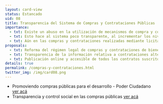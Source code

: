 ```yaml
---
layout: card-view
status: Estancado
uid: 08
title: Transparencia del Sistema de Compras y Contrataciones Públicas
importance:
  - txt: Existe un abuso en la utilización de mecanismos de compra y contratación alternativo a la licitación pública, como la compra directa.
  - txt: Esto hace al sistema poco transparente, al incrementar los niveles de discrecionalidad y  reducir la publicidad de los actos, lo cual habitualmente deriva en contrataciones más costosas para el Estado.
  - txt: Aún en las compras y contrataciones realizadas mediante licitaciones públicas, no es posible acceder libremente a los contratos suscritos por el Estado.
proposals:
  - txt: Reforma del régimen legal de compras y contrataciones de bienes y servicios y de obras públicas, limitando la posibilidad de utilizar mecanismos alternativos a la licitación pública.
  - txt: Transparencia de la información relativa a contrataciones alternativas, incrementando la publicidad de los expedientes mediante mecanismos sencillos de acceso y visualización que permitan el control.
  - txt: Publicación online y accesible de todos los contratos suscritos por el Estado en el marco de compras y contrataciones de cualquier bien, servicio u obra.
details: true
permalink: /compras-y-contrataciones.html
twitter_img: /img/card08.png
---
```


* Promoviendo compras públicas para el desarrollo - Poder Ciudadano [ver acá](http://poderciudadano.org/wp/wp-content/uploads/2010/09/para-web-informe-completo.pdf)
* Transparencia y control social en las compras públicas [ver acá](http://poderciudadano.org/sitio/wp-content/uploads/2013/08/TransparenciayControlSocialenlasContratacionesPublicas.pdf)
